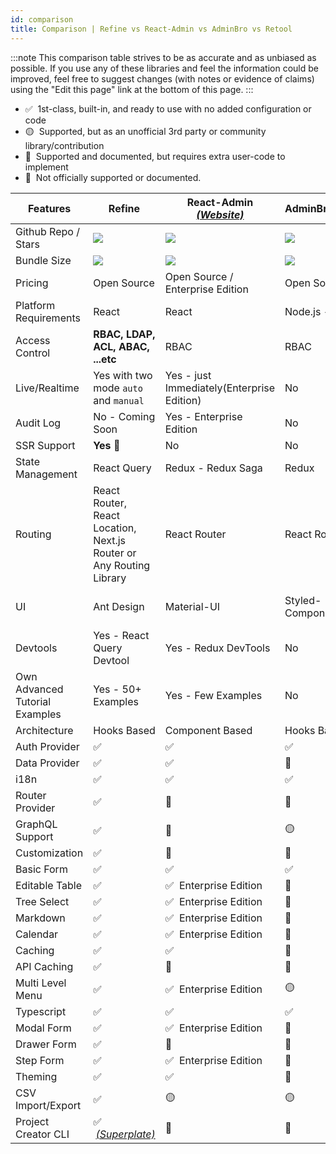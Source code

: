 ```yaml
---
id: comparison
title: Comparison | Refine vs React-Admin vs AdminBro vs Retool
---
```


:::note
This comparison table strives to be as accurate and as unbiased as possible. If you use any of these libraries and feel the information could be improved, feel free to suggest changes (with notes or evidence of claims) using the "Edit this page" link at the bottom of this page.
:::

-   ✅ &nbsp;1st-class, built-in, and ready to use with no added configuration or code
-   🟡 &nbsp;Supported, but as an unofficial 3rd party or community library/contribution
-   🔶 &nbsp;Supported and documented, but requires extra user-code to implement
-   🛑 &nbsp;Not officially supported or documented.

| Features                       | Refine                                                              | React-Admin [_(Website)_][react-admin]     | AdminBro[_(Website)_][adminjs]   | Retool[_(Website)_][retool]     |
| ------------------------------ | ------------------------------------------------------------------- | ------------------------------------------ | -------------------------------- | ------------------------------- |
| Github Repo / Stars            | [![][stars-refine]][gh-refine]                                      | [![][stars-react-admin]][gh-react-admin]   | [![][stars-adminjs]][gh-adminjs] | -                               |
| Bundle Size                    | [![][bp-refine]][bpl-refine]                                        | [![][bp-react-admin]][bpl-react-admin]     | [![][bp-adminjs]][bpl-adminjs]   | -                               |
| Pricing                        | Open Source                                                         | Open Source / Enterprise Edition           | Open Source                      | [_Pricing_][retool-pricing]     |
| Platform Requirements          | React                                                               | React                                      | Node.js - React                  | Cloud / Self-hosted             |
| Access Control                 | **RBAC, LDAP, ACL, ABAC, ...etc**                                   | RBAC                                       | RBAC                             | RBAC                            |
| Live/Realtime                  | Yes with two mode `auto` and `manual`                               | Yes - just Immediately(Enterprise Edition) | No                               | No                              |
| Audit Log                      | No - Coming Soon                                                    | Yes - Enterprise Edition                   | No                               | Yes                             |
| SSR Support                    | **Yes** 🚀                                                           | No                                         | No                               | No                              |
| State Management               | React Query                                                         | Redux - Redux Saga                         | Redux                            | -                               |
| Routing                        | React Router, React Location, Next.js Router or Any Routing Library | React Router                               | React Router                     | -                               |
| UI                             | Ant Design                                                          | Material-UI                                | Styled-Components                | Own Design Model(drag-and-drop) |
| Devtools                       | Yes - React Query Devtool                                           | Yes - Redux DevTools                       | No                               | No                              |
| Own Advanced Tutorial Examples | Yes - 50+ Examples                                                  | Yes - Few Examples                         | No                               | No                              |
| Architecture                   | Hooks Based                                                         | Component Based                            | Hooks Based                      | -                               |
| Auth Provider                  | ✅                                                                   | ✅                                          | ✅                                | ✅                               |
| Data Provider                  | ✅                                                                   | ✅                                          | 🔶                                | ✅                               |
| i18n                           | ✅                                                                   | ✅                                          | ✅                                | -                               |
| Router Provider                | ✅                                                                   | 🛑                                          | 🛑                                | -                               |
| GraphQL Support                | ✅                                                                   | 🔶                                          | 🟡                                | ✅                               |
| Customization                  | ✅                                                                   | 🔶                                          | 🔶                                | 🛑                               |
| Basic Form                     | ✅                                                                   | ✅                                          | ✅                                | ✅                               |
| Editable Table                 | ✅                                                                   | ✅ &nbsp;Enterprise Edition                 | 🛑                                | ✅                               |
| Tree Select                    | ✅                                                                   | ✅ &nbsp;Enterprise Edition                 | 🛑                                | 🛑                               |
| Markdown                       | ✅                                                                   | ✅ &nbsp;Enterprise Edition                 | 🛑                                | ✅                               |
| Calendar                       | ✅                                                                   | ✅ &nbsp;Enterprise Edition                 | 🛑                                | ✅                               |
| Caching                        | ✅                                                                   | ✅                                          | 🛑                                | 🛑                               |
| API Caching                    | ✅                                                                   | 🛑                                          | 🛑                                | 🛑                               |
| Multi Level Menu               | ✅                                                                   | ✅ &nbsp;Enterprise Edition                 | 🟡                                | ✅                               |
| Typescript                     | ✅                                                                   | ✅                                          | ✅                                | -                               |
| Modal Form                     | ✅                                                                   | ✅ &nbsp;Enterprise Edition                 | 🛑                                | ✅                               |
| Drawer Form                    | ✅                                                                   | 🔶                                          | 🛑                                | 🛑                               |
| Step Form                      | ✅                                                                   | ✅ &nbsp;Enterprise Edition                 | 🛑                                | 🛑                               |
| Theming                        | ✅                                                                   | ✅                                          | 🔶                                | ✅                               |
| CSV Import/Export              | ✅                                                                   | 🟡                                          | 🟡                                | ✅                               |
| Project Creator CLI            | ✅ &nbsp;[_(Superplate)_][pankod-superplate]                         | 🛑                                          | 🛑                                | 🛑                               |

<!-- -->

[stars-refine]: https://img.shields.io/github/stars/pankod/refine?label=%F0%9F%8C%9F
[gh-refine]: https://github.com/pankod/refine
[bpl-refine]: https://bundlephobia.com/result?p=@pankod/refine
[bp-refine]: https://badgen.net/bundlephobia/minzip/@pankod/refine?label=💾
[pankod-superplate]: https://pankod.github.io/superplate/

<!-- -->

<!-- -->

[react-admin]: https://marmelab.com/react-admin/
[react-enterprise]: https://marmelab.com/ra-enterprise/
[stars-react-admin]: https://img.shields.io/github/stars/marmelab/react-admin?label=%F0%9F%8C%9F
[gh-react-admin]: https://github.com/marmelab/react-admin
[bpl-react-admin]: https://bundlephobia.com/result?p=react-admin
[bp-react-admin]: https://badgen.net/bundlephobia/minzip/react-admin?label=💾

<!-- -->

<!-- -->

[adminjs]: https://adminbro.com/index.html
[stars-adminjs]: https://img.shields.io/github/stars/SoftwareBrothers/adminjs?label=%F0%9F%8C%9F
[gh-adminjs]: https://github.com/SoftwareBrothers/adminjs
[bpl-adminjs]: https://bundlephobia.com/result?p=admin-bro
[bp-adminjs]: https://badgen.net/bundlephobia/minzip/admin-bro?label=💾

<!-- -->

<!-- -->

[retool]: https://retool.com/
[retool-pricing]: https://retool.com/pricing/

<!-- -->
